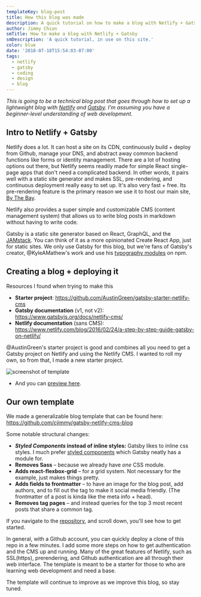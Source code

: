 ```yaml
---
templateKey: blog-post
title: How this blog was made
description: A quick tutorial on how to make a blog with Netlify + Gatsby
author: Jimmy Chion
smTitle: How to make a blog with Netlify + Gatsby
smDescription: 'A quick tutorial, in use on this site.'
color: blue
date: '2018-07-18T15:54:03-07:00'
tags:
  - netlify
  - gatsby
  - coding
  - design
  - blog
---
```

_This is going to be a technical blog post that goes through how to set up a lightweight blog with [Netlify](https://www.netlify.com/) and [Gatsby](https://www.gatsbyjs.org/). I'm assuming you have a beginner-level understanding of web development._

## Intro to Netlify + Gatsby

Netlify does a lot. It can host a site on its CDN, continuously build + deploy from Github, manage your DNS, and abstract away common backend functions like forms or identity management. There are a lot of hosting options out there, but Netlify seems readily made for simple React single-page apps that don't need a complicated backend. In other words, it pairs well with a static site generator and makes SSL, pre-rendering, and continuous deployment really easy to set up. It's also very fast + free. Its pre-rendering feature is the primary reason we use it to host our main site, [By The Bay](https://www.bythebay.cool/).

Netlify also provides a super simple and customizable CMS (content management system) that allows us to write blog posts in markdown without having to write code.

Gatsby is a static site generator based on React, GraphQL, and the [JAMstack](https://jamstack.org/). You can think of it as a more opinionated Create React App, just for static sites. We only use Gatsby for this blog, but we're fans of Gatsby's creator, @KyleAMathew's work and use his [typography modules](https://github.com/KyleAMathews/typefaces) on npm.

## Creating a blog + deploying it

Resources I found when trying to make this

* **Starter project**: <https://github.com/AustinGreen/gatsby-starter-netlify-cms>
* **Gatsby documentation** (v1, not v2): <https://www.gatsbyjs.org/docs/netlify-cms/>
* **Netlify documentation** (sans CMS): <https://www.netlify.com/blog/2016/02/24/a-step-by-step-guide-gatsby-on-netlify/>

@AustinGreen's starter project is good and combines all you need to get a Gatsby project on Netlify and using the Netlify CMS. I wanted to roll my own, so from that, I made a new starter project.

![screenshot of template](/img/preview.png)

* And you can [preview here](https://gatsby-netlify-cms-blog.netlify.com/).

## Our own template

We made a generalizable blog template that can be found here: <https://github.com/cjimmy/gatsby-netlify-cms-blog>


Some notable structural changes:

* **_Styled Components_ instead of inline styles:** Gatsby likes to inline css styles. I much prefer [styled components](https://www.styled-components.com/) which Gatsby neatly has a module for.
* **Removes Sass** – because we already have _one_ CSS module.
* **Adds react-flexbox-grid** – for a grid system. Not necessary for the example, just makes things pretty.
* **Adds fields to frontmatter** – to have an image for the blog post, add authors, and to fill out the <head> tag to make it social media friendly. (The frontmatter of a post is kinda like the meta info + head).
* **Removes tag pages** – and instead queries for the top 3 most recent posts that share a common tag.

If you navigate to the [repository](https://github.com/cjimmy/gatsby-netlify-cms-blog), and scroll down, you'll see how to get started.

In general, with a Github account, you can quickly deploy a clone of this repo in a few minutes. I add some more steps on how to get authentication and the CMS up and running. Many of the great features of Netlify, such as SSL(https), prerendering, and Github authentication are all through their web interface. The template is meant to be a starter for those to who are learning web development and need a base.

The template will continue to improve as we improve this blog, so stay tuned.
